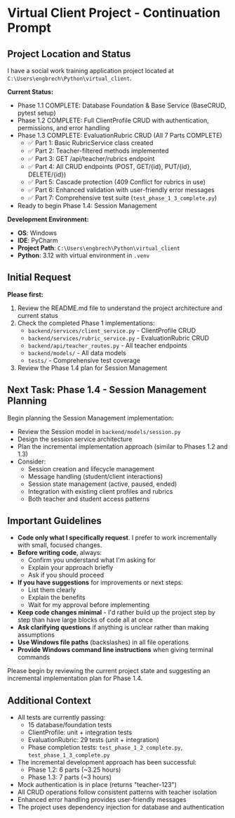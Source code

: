 # Virtual Client Project - Continuation Prompt

## Project Location and Status
I have a social work training application project located at `C:\Users\engbrech\Python\virtual_client`.

**Current Status:**
* Phase 1.1 COMPLETE: Database Foundation & Base Service (BaseCRUD, pytest setup)
* Phase 1.2 COMPLETE: Full ClientProfile CRUD with authentication, permissions, and error handling
* Phase 1.3 COMPLETE: EvaluationRubric CRUD (All 7 Parts COMPLETE)
   * ✅ Part 1: Basic RubricService class created
   * ✅ Part 2: Teacher-filtered methods implemented
   * ✅ Part 3: GET /api/teacher/rubrics endpoint 
   * ✅ Part 4: All CRUD endpoints (POST, GET/{id}, PUT/{id}, DELETE/{id})
   * ✅ Part 5: Cascade protection (409 Conflict for rubrics in use)
   * ✅ Part 6: Enhanced validation with user-friendly error messages
   * ✅ Part 7: Comprehensive test suite (`test_phase_1_3_complete.py`)
* Ready to begin Phase 1.4: Session Management

**Development Environment:**
* **OS**: Windows
* **IDE**: PyCharm
* **Project Path**: `C:\Users\engbrech\Python\virtual_client`
* **Python**: 3.12 with virtual environment in `.venv`

## Initial Request
**Please first:**
1. Review the README.md file to understand the project architecture and current status
2. Check the completed Phase 1 implementations:
   * `backend/services/client_service.py` - ClientProfile CRUD
   * `backend/services/rubric_service.py` - EvaluationRubric CRUD
   * `backend/api/teacher_routes.py` - All teacher endpoints
   * `backend/models/` - All data models
   * `tests/` - Comprehensive test coverage
3. Review the Phase 1.4 plan for Session Management

## Next Task: Phase 1.4 - Session Management Planning
Begin planning the Session Management implementation:
* Review the Session model in `backend/models/session.py`
* Design the session service architecture
* Plan the incremental implementation approach (similar to Phases 1.2 and 1.3)
* Consider:
  - Session creation and lifecycle management
  - Message handling (student/client interactions)
  - Session state management (active, paused, ended)
  - Integration with existing client profiles and rubrics
  - Both teacher and student access patterns

## Important Guidelines
* **Code only what I specifically request**. I prefer to work incrementally with small, focused changes.
* **Before writing code**, always:
   * Confirm you understand what I'm asking for
   * Explain your approach briefly
   * Ask if you should proceed
* **If you have suggestions** for improvements or next steps:
   * List them clearly
   * Explain the benefits
   * Wait for my approval before implementing
* **Keep code changes minimal** - I'd rather build up the project step by step than have large blocks of code all at once
* **Ask clarifying questions** if anything is unclear rather than making assumptions
* **Use Windows file paths** (backslashes) in all file operations
* **Provide Windows command line instructions** when giving terminal commands

Please begin by reviewing the current project state and suggesting an incremental implementation plan for Phase 1.4.

## Additional Context
* All tests are currently passing:
  - 15 database/foundation tests
  - ClientProfile: unit + integration tests
  - EvaluationRubric: 29 tests (unit + integration)
  - Phase completion tests: `test_phase_1_2_complete.py`, `test_phase_1_3_complete.py`
* The incremental development approach has been successful:
  - Phase 1.2: 6 parts (~3.25 hours)
  - Phase 1.3: 7 parts (~3 hours)
* Mock authentication is in place (returns "teacher-123")
* All CRUD operations follow consistent patterns with teacher isolation
* Enhanced error handling provides user-friendly messages
* The project uses dependency injection for database and authentication
